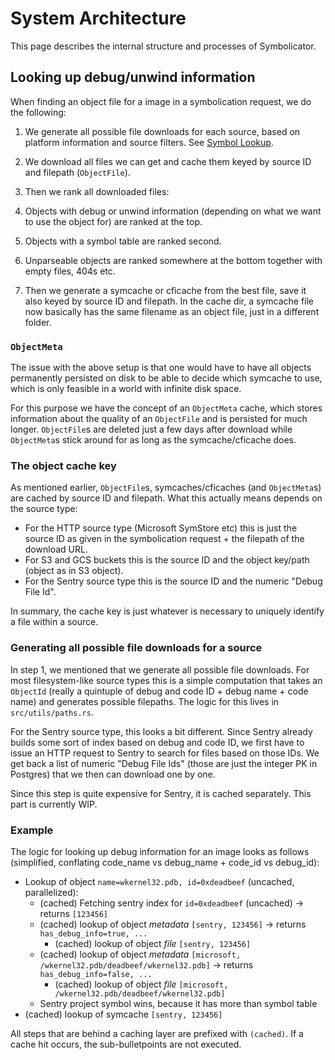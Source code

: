 # System Architecture

This page describes the internal structure and processes of Symbolicator.

## Looking up debug/unwind information

When finding an object file for a image in a symbolication request, we do the following:

1. We generate all possible file downloads for each source, based on platform
  information and source filters. See [Symbol Lookup](symbol-lookup.md).

2. We download all files we can get and cache them keyed by source ID and
   filepath (`ObjectFile`).

3. Then we rank all downloaded files:

  1. Objects with debug or unwind information (depending on what we want to use the object for) are ranked at the top.
  2. Objects with a symbol table are ranked second.
  3. Unparseable objects are ranked somewhere at the bottom together with empty files, 404s etc.

3. Then we generate a symcache or cficache from the best file, save it also keyed by source ID and filepath. In the cache dir, a symcache file now basically has the same filename as an object file, just in a different folder.

### `ObjectMeta`

The issue with the above setup is that one would have to have all objects permanently persisted on disk to be able to decide which symcache to use, which is only feasible in a world with infinite disk space.

For this purpose we have the concept of an `ObjectMeta` cache, which stores information about the quality of an `ObjectFile` and is persisted for much longer. `ObjectFile`s are deleted just a few days after download while `ObjectMeta`s stick around for as long as the symcache/cficache does.

### The object cache key

As mentioned earlier, `ObjectFile`s, symcaches/cficaches (and `ObjectMeta`s) are cached by source ID and filepath. What this actually means depends on the source type:

* For the HTTP source type (Microsoft SymStore etc) this is just the source ID
  as given in the symbolication request + the filepath of the download URL.
* For S3 and GCS buckets this is the source ID and the object key/path (object
  as in S3 object).
* For the Sentry source type this is the source ID and the numeric "Debug File
  Id".

In summary, the cache key is just whatever is necessary to uniquely identify a file
within a source.


### Generating all possible file downloads for a source

In step 1, we mentioned that we generate all possible file downloads. For most filesystem-like source types this is a simple computation that takes an `ObjectId` (really a quintuple of debug and code ID + debug name + code name) and generates possible filepaths. The logic for this lives in `src/utils/paths.rs`.

For the Sentry source type, this looks a bit different. Since Sentry already builds some sort of index based on debug and code ID, we first have to issue an HTTP request to Sentry to search for files based on those IDs. We get back a list of numeric "Debug File Ids" (those are just the integer PK in Postgres) that we then can download one by one.

Since this step is quite expensive for Sentry, it is cached separately. This part is currently WIP.

### Example

The logic for looking up debug information for an image looks as follows (simplified, conflating code_name vs debug_name + code_id vs debug_id):

* Lookup of object `name=wkernel32.pdb, id=0xdeadbeef` (uncached, parallelized):
  * (cached) Fetching sentry index for `id=0xdeadbeef` (uncached) -> returns `[123456]`
  * (cached) lookup of object *metadata* `[sentry, 123456]` -> returns `has_debug_info=true, ...`
    * (cached) lookup of object *file* `[sentry, 123456]`
  * (cached) lookup of object *metadata* `[microsoft, /wkernel32.pdb/deadbeef/wkernel32.pdb]` -> returns `has_debug_info=false, ...`
    * (cached) lookup of object *file* `[microsoft, /wkernel32.pdb/deadbeef/wkernel32.pdb]`
  * Sentry project symbol wins, because it has more than symbol table
* (cached) lookup of symcache `[sentry, 123456]`

All steps that are behind a caching layer are prefixed with `(cached)`. If a cache hit occurs, the sub-bulletpoints are not executed.
